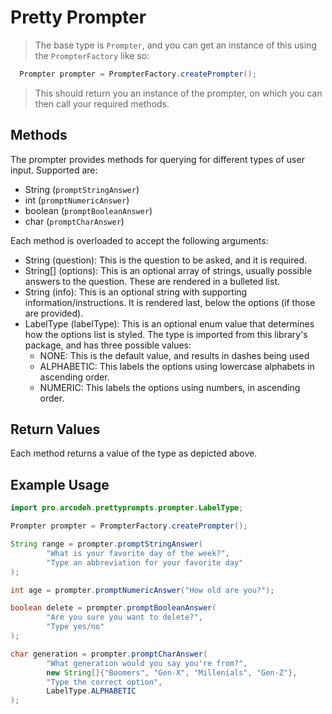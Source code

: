 # Pretty Prompter

> The base type is `Prompter`, and you can get an instance of this using the `PrompterFactory` like so:
```java 
  Prompter prompter = PrompterFactory.createPrompter();
```
> This should return you an instance of the prompter, on which you can then call your required methods.

## Methods
The prompter provides methods for querying for different types of user input. Supported are:
- String (`promptStringAnswer`)
- int (`promptNumericAnswer`)
- boolean (`promptBooleanAnswer`)
- char (`promptCharAnswer`)

Each method is overloaded to accept the following arguments:
- String (question): This is the question to be asked, and it is required.
- String[] (options): This is an optional array of strings, usually possible answers to the question. These are rendered in a bulleted list.
- String (info): This is an optional string with supporting information/instructions. It is rendered last, below the options (if those are provided).
- LabelType (labelType): This is an optional enum value that determines how the options list is styled.
The type is imported from this library's package, and has three possible values:
  - NONE: This is the default value, and results in dashes being used
  - ALPHABETIC: This labels the options using lowercase alphabets in ascending order.
  - NUMERIC: This labels the options using numbers, in ascending order.

## Return Values
Each method returns a value of the type as depicted above.

## Example Usage

```java
import pro.arcodeh.prettyprompts.prompter.LabelType;

Prompter prompter = PrompterFactory.createPrompter();

String range = prompter.promptStringAnswer(
        "What is your favorite day of the week?",
        "Type an abbreviation for your favorite day"
);

int age = prompter.promptNumericAnswer("How old are you?");

boolean delete = prompter.promptBooleanAnswer(
        "Are you sure you want to delete?",
        "Type yes/no"
);

char generation = prompter.promptCharAnswer(
        "What generation would you say you're from?",
        new String[]{"Boomers", "Gen-X", "Millenials", "Gen-Z"},
        "Type the correct option",
        LabelType.ALPHABETIC
);
```